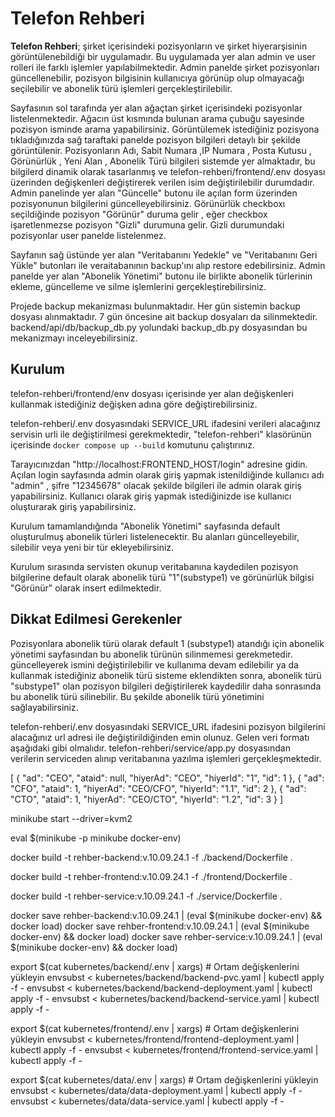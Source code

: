 # **Telefon Rehberi**

**Telefon Rehberi**; şirket içerisindeki pozisyonların ve şirket hiyerarşisinin görüntülenebildiği bir uygulamadır. Bu uygulamada yer alan admin ve user rolleri ile farklı işlemler yapılabilmektedir. Admin panelde şirket pozisyonları güncellenebilir, pozisyon bilgisinin kullanıcıya görünüp olup olmayacağı seçilebilir ve abonelik türü işlemleri gerçekleştirilebilir.

Sayfasının sol tarafında yer alan ağaçtan şirket içerisindeki pozisyonlar listelenmektedir. Ağacın üst kısmında bulunan arama çubuğu sayesinde pozisyon isminde arama yapabilirsiniz. Görüntülemek istediğiniz pozisyona tıkladığınızda sağ taraftaki panelde pozisyon bilgileri detaylı bir şekilde görüntülenir. Pozisyonların Adı, Sabit Numara ,IP Numara , Posta Kutusu , Görünürlük , Yeni Alan , Abonelik Türü bilgileri sistemde yer almaktadır, bu bilgilerd dinamik olarak tasarlanmış ve telefon-rehberi/frontend/.env dosyası üzerinden değişkenleri değiştirerek verilen isim değiştirilebilir durumdadır. Admin panelinde yer alan "Güncelle" butonu ile açılan form üzerinden pozisyonunun bilgilerini güncelleyebilirsiniz. Görünürlük checkboxı seçildiğinde pozisyon "Görünür" duruma gelir , eğer checkbox işaretlenmezse pozisyon "Gizli" durumuna gelir. Gizli durumundaki pozisyonlar user panelde listelenmez.

Sayfanın sağ üstünde yer alan "Veritabanını Yedekle" ve "Veritabanını Geri Yükle" butonları ile veraitabanının backup'ını alıp restore edebilirsiniz. Admin panelde yer alan "Abonelik Yönetimi" butonu ile birlikte abonelik türlerinin ekleme, güncelleme ve silme işlemlerini gerçekleştirebilirsiniz.

Projede backup mekanizması bulunmaktadır. Her gün sistemin backup dosyası alınmaktadır. 7 gün öncesine ait backup dosyaları da silinmektedir. backend/api/db/backup_db.py yolundaki backup_db.py dosyasından bu mekanizmayı inceleyebilirsiniz.

## Kurulum

telefon-rehberi/frontend/env dosyası içerisinde yer alan değişkenleri kullanmak istediğiniz değişken adına göre değiştirebilirsiniz.

telefon-rehberi/.env dosyasındaki SERVICE_URL ifadesini verileri alacağınız servisin urli ile değiştirilmesi gerekmektedir,
"telefon-rehberi" klasörünün içerisinde `docker compose up --build` komutunu çalıştırınız.

Tarayıcınızdan "http://localhost:FRONTEND_HOST/login" adresine gidin. Açılan login sayfasında admin olarak giriş yapmak istenildiğinde kullanıcı adı "admin" , şifre "12345678" olacak şekilde bilgileri ile admin olarak giriş yapabilirsiniz. Kullanıcı olarak giriş yapmak istediğinizde ise kullanıcı oluşturarak giriş yapabilirsiniz.

Kurulum tamamlandığında "Abonelik Yönetimi" sayfasında default oluşturulmuş abonelik türleri listelenecektir. Bu alanları güncelleyebilir, silebilir veya yeni bir tür ekleyebilirsiniz.

Kurulum sırasında servisten okunup veritabanına kaydedilen pozisyon bilgilerine default olarak abonelik türü "1"(substype1) ve görünürlük bilgisi "Görünür" olarak insert edilmektedir.

## Dikkat Edilmesi Gerekenler

Pozisyonlara abonelik türü olarak default 1 (substype1) atandığı için abonelik yönetimi sayfasından bu abonelik türünün silinmemesi gerekmetedir. güncelleyerek ismini değiştirilebilir ve kullanıma devam edilebilir ya da kullanmak istediğiniz abonelik türü sisteme eklendikten sonra, abonelik türü "substype1" olan pozisyon bilgileri değiştirilerek kaydedilir daha sonrasında bu abonelik türü silinebilir. Bu şekilde abonelik türü yönetimini sağlayabilirsiniz.

telefon-rehberi/.env dosyasındaki SERVICE_URL ifadesini pozisyon bilgilerini alacağınız url adresi ile değiştirildiğinden emin olunuz. Gelen veri formatı aşağıdaki gibi olmalıdır. telefon-rehberi/service/app.py dosyasından verilerin serviceden alınıp veritabanına yazılma işlemleri gerçekleşmektedir.

[
{
"ad": "CEO",
"ataid": null,
"hiyerAd": "CEO",
"hiyerId": "1",
"id": 1
},
{
"ad": "CFO",
"ataid": 1,
"hiyerAd": "CEO/CFO",
"hiyerId": "1.1",
"id": 2
},
{
"ad": "CTO",
"ataid": 1,
"hiyerAd": "CEO/CTO",
"hiyerId": "1.2",
"id": 3
}
]

minikube start --driver=kvm2

eval $(minikube -p minikube docker-env)

docker build -t rehber-backend:v.10.09.24.1 -f ./backend/Dockerfile .

docker build -t rehber-frontend:v.10.09.24.1 -f ./frontend/Dockerfile .

docker build -t rehber-service:v.10.09.24.1 -f ./service/Dockerfile .

docker save rehber-backend:v.10.09.24.1 | (eval $(minikube docker-env) && docker load)
docker save rehber-frontend:v.10.09.24.1 | (eval $(minikube docker-env) && docker load)
docker save rehber-service:v.10.09.24.1 | (eval $(minikube docker-env) && docker load)

export $(cat kubernetes/backend/.env | xargs) # Ortam değişkenlerini yükleyin
envsubst < kubernetes/backend/backend-pvc.yaml | kubectl apply -f -
envsubst < kubernetes/backend/backend-deployment.yaml | kubectl apply -f -
envsubst < kubernetes/backend/backend-service.yaml | kubectl apply -f -

export $(cat kubernetes/frontend/.env | xargs) # Ortam değişkenlerini yükleyin
envsubst < kubernetes/frontend/frontend-deployment.yaml | kubectl apply -f -
envsubst < kubernetes/frontend/frontend-service.yaml | kubectl apply -f -

export $(cat kubernetes/data/.env | xargs) # Ortam değişkenlerini yükleyin
envsubst < kubernetes/data/data-deployment.yaml | kubectl apply -f -
envsubst < kubernetes/data/data-service.yaml | kubectl apply -f -
